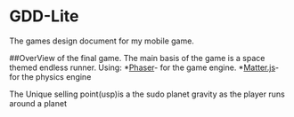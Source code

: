 # GDD-Lite
The games design document for my mobile game.

##OverView of the final game.
 The main basis of the game is a space themed endless runner.
 Using:
*[Phaser](https://photonstorm.github.io/phaser3-docs/)- for the game engine.
*[Matter.js](https://photonstorm.github.io/phaser3-docs/MatterJS.html)- for the physics engine 

The Unique selling point(usp)is a the sudo planet gravity as the player runs around a planet


